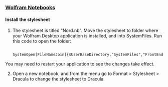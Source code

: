 ### [Wolfram Notebooks](https://www.wolfram.com/notebooks/)

#### Install the stylesheet

1. The stylesheet is titled "Nord.nb". Move the stylesheet to folder where your Wolfram Desktop application is installed, and into SystemFiles. Run this code to open the folder:

        SystemOpen[FileNameJoin[{$UserBaseDirectory,"SystemFiles","FrontEnd","StyleSheets"}]]

You may need to restart your application to see the changes take effect.

2. Open a new notebook, and from the menu go to Format > Stylesheet > Dracula to change the stylesheet to Dracula.
